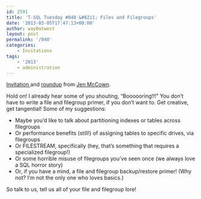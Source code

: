 ```yaml
---
id: 2591
title: 'T-SQL Tuesday #040 &#8211; Files and Filegroups'
date: '2013-03-05T17:47:13+00:00'
author: way0utwest
layout: post
permalink: '/040'
categories:
    - Invitations
tags:
    - '2013'
    - administration
---
```


[Invitation ](http://www.midnightdba.com/Jen/2013/03/invitation-to-t-sql-tuesday-040-file-and-filegroup-wisdom/)and [roundup](http://www.midnightdba.com/Jen/2013/03/t-sql-tuesday-40-roundup-files-and-filegroups/) from [Jen McCown](http://www.midnightdba.com/Jen/author/jen/).

<div class="hfeed site" id="page"><div class="site-main" id="main"><div class="content-area" id="primary"><div class="site-content" id="content"><article class="post-3847 post type-post status-publish format-standard has-post-thumbnail hentry category-community category-sql-server category-sqlserverpedia-syndication category-ssc category-tech-and-learning category-tips" id="post-3847"><div class="entry-content">Hold on! I already hear some of you shouting, “Boooooring!!!” You don’t have to write a file and filegroup primer, if you don’t want to. Get creative, get tangential! Some of my suggestions:

- Maybe you’d like to talk about partitioning indexes or tables across filegroups
- Or performance benefits (still!) of assigning tables to specific drives, via filegroups
- Or FILESTREAM, specifically (hey, that’s something that requires a specialized filegroup!)
- Or some horrible misuse of filegroups you’ve seen once (we always love a SQL horror story)
- Or, if you have a mind, a file and filegroup backup/restore primer! (Why not? I’m not the only one who loves basics.)

<div>So talk to us, tell us all of your file and filegroup lore!</div></div></article></div></div></div></div>